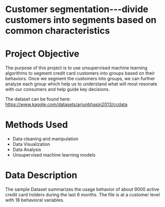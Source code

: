 # Customer segmentation---divide customers into segments based on common characteristics

# Project Objective
The purpose of this project is to use unsupervised machine learning algorithms to segment credit card customers into groups based on their behaviors.
Once we segment the customers into groups, we can further analyze each group which help us to understand what will most resonate with our consumers and help guide key decisions.

The dataset can be found here: https://www.kaggle.com/datasets/arjunbhasin2013/ccdata

# Methods Used
* Data cleaning and manipulation
* Data Visualization
* Data Analysis
* Unsupervised machine learning models
  

# Data Description
The sample Dataset summarizes the usage behavior of about 9000 active credit card holders during the last 6 months. The file is at a customer level with 18 behavioral variables.


